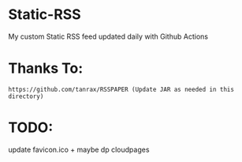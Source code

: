 # Static-RSS
My custom Static RSS feed updated daily with Github Actions

# Thanks To:
```
https://github.com/tanrax/RSSPAPER (Update JAR as needed in this directory)
```

# TODO:
update favicon.ico + maybe dp cloudpages
